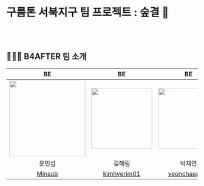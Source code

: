 # 구름톤 서북지구 팀 프로젝트 : 숲결 🌿


<br><br>

## 👨‍👨‍👧 B4AFTER 팀 소개

|                                                               BE                                                                |                                       BE                                        |                                        BE                                         |                                       BE                                        |                                       FE                                        |                                                             
|:-------------------------------------------------------------------------------------------------------------------------------:|:-------------------------------------------------------------------------------:|:---------------------------------------------------------------------------------:|:-------------------------------------------------------------------------------:|:-------------------------------------------------------------------------------:|
| <img src="https://avatars.githubusercontent.com/u/75060858?s=400&u=4917b902ce67c045926c2dcc84052a307ef7b615&v=4" width="200" /> |  <img src="https://avatars.githubusercontent.com/u/163461154?v=4" width="160">  |  <img src="https://avatars.githubusercontent.com/u/127640204?v=4" width="160" />  | <img src="https://avatars.githubusercontent.com/u/158552165?v=4" width="180" /> | <img src="https://avatars.githubusercontent.com/u/183798149?v=4" width="200" /> |  
|                                                               윤민섭                                                               |                                       김혜림                                       |                                        박채연                                        |                                       박세웅                                       |                                       조혜림                                       | 
|                                             [Minsub](https://github.com/minsubyun1)                                             |                  [kimhyerim01](https://github.com/kimhyerim01)                  |                  [yeonchaepark](https://github.com/yeonchaepark)                  |                    [hardwoong](https://github.com/hardwoong)                    |                   [Hyerim-Cho](https://github.com/Hyerim-Cho)                   | 
